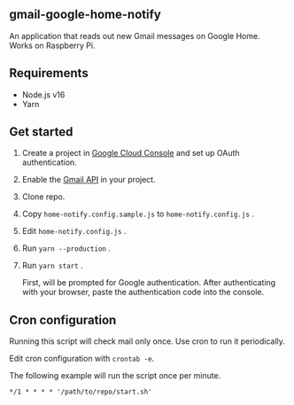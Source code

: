 gmail-google-home-notify
-------
An application that reads out new Gmail messages on Google Home.<br>
Works on Raspberry Pi.

## Requirements

- Node.js v16
- Yarn

## Get started

1. Create a project in [Google Cloud Console](https://console.cloud.google.com) and set up OAuth authentication.
2. Enable the [Gmail API](https://console.cloud.google.com/apis/api/gmail.googleapis.com) in your project.
3. Clone repo.
4. Copy `home-notify.config.sample.js` to `home-notify.config.js` .
5. Edit `home-notify.config.js` .
6. Run `yarn --production` .
7. Run `yarn start` .

    First, will be prompted for Google authentication. After authenticating with your browser, paste the authentication code into the console.

## Cron configuration

Running this script will check mail only once. Use cron to run it periodically.

Edit cron configuration with `crontab -e`.

The following example will run the script once per minute.

```
*/1 * * * * '/path/to/repo/start.sh'
```
